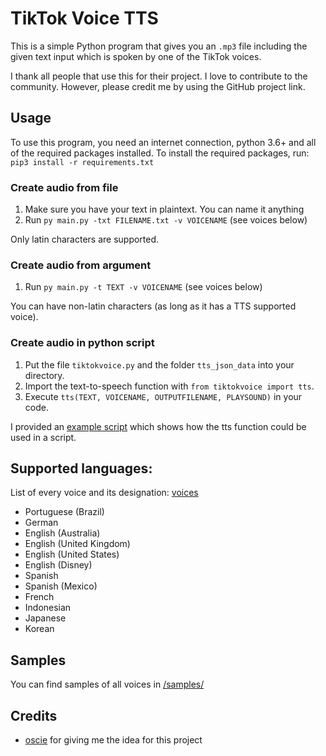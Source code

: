 # TikTok Voice TTS

This is a simple Python program that gives you an `.mp3` file including the given text input which is spoken by one of the TikTok voices.

I thank all people that use this for their project. I love to contribute to the community. However, please credit me by using the GitHub project link.

## Usage

To use this program, you need an internet connection, python 3.6+ and all of the required packages installed.
To install the required packages, run: 
<br>`pip3 install -r requirements.txt`

### Create audio from file
1. Make sure you have your text in plaintext. You can name it anything
2. Run `py main.py -txt FILENAME.txt -v VOICENAME` (see voices below)

Only latin characters are supported.

### Create audio from argument
1. Run `py main.py -t TEXT -v VOICENAME` (see voices below)

You can have non-latin characters (as long as it has a TTS supported voice).

### Create audio in python script
1. Put the file `tiktokvoice.py` and the folder `tts_json_data` into your directory.
2. Import the text-to-speech function with `from tiktokvoice import tts`.
3. Execute `tts(TEXT, VOICENAME, OUTPUTFILENAME, PLAYSOUND)` in your code. 

I provided an [example script](https://github.com/GiorDior/TikTok-Voice-TTS/blob/main/examplescript.py) which shows how the tts function could be used in a script.

## Supported languages:
List of every voice and its designation: [voices](https://github.com/oscie57/tiktok-voice/wiki/Voice-Codes)

- Portuguese (Brazil)
- German
- English (Australia)
- English (United Kingdom)
- English (United States)
- English (Disney)
- Spanish
- Spanish (Mexico)
- French
- Indonesian
- Japanese
- Korean

## Samples

You can find samples of all voices in [/samples/](https://github.com/GiorDior/TikTok-Voice-TTS/tree/main/samples)

## Credits
- [oscie](https://github.com/oscie57/tiktok-voice) for giving me the idea for this project
